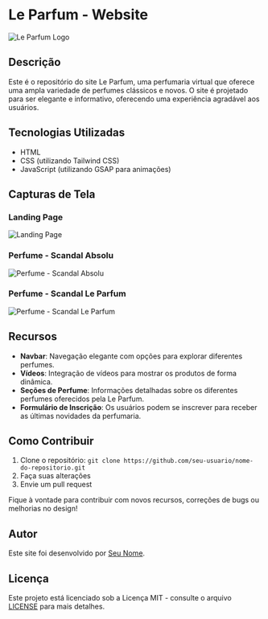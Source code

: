 # Le Parfum - Website

![Le Parfum Logo](https://www.svgrepo.com/show/246015/perfume.svg)

## Descrição

Este é o repositório do site Le Parfum, uma perfumaria virtual que oferece uma ampla variedade de perfumes clássicos e novos. O site é projetado para ser elegante e informativo, oferecendo uma experiência agradável aos usuários.

## Tecnologias Utilizadas

- HTML
- CSS (utilizando Tailwind CSS)
- JavaScript (utilizando GSAP para animações)

## Capturas de Tela

### Landing Page
![Landing Page](screenshot-landing-page.png)

### Perfume - Scandal Absolu
![Perfume - Scandal Absolu](screenshot-scandal-absolu.png)

### Perfume - Scandal Le Parfum
![Perfume - Scandal Le Parfum](screenshot-scandal-le-parfum.png)

## Recursos

- **Navbar**: Navegação elegante com opções para explorar diferentes perfumes.
- **Vídeos**: Integração de vídeos para mostrar os produtos de forma dinâmica.
- **Seções de Perfume**: Informações detalhadas sobre os diferentes perfumes oferecidos pela Le Parfum.
- **Formulário de Inscrição**: Os usuários podem se inscrever para receber as últimas novidades da perfumaria.

## Como Contribuir

1. Clone o repositório: `git clone https://github.com/seu-usuario/nome-do-repositorio.git`
2. Faça suas alterações
3. Envie um pull request

Fique à vontade para contribuir com novos recursos, correções de bugs ou melhorias no design!

## Autor

Este site foi desenvolvido por [Seu Nome](https://github.com/seu-usuario).

## Licença

Este projeto está licenciado sob a Licença MIT - consulte o arquivo [LICENSE](LICENSE) para mais detalhes.
